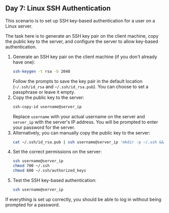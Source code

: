 ## Day 7: Linux SSH Authentication

This scenario is to set up SSH key-based authentication for a user on a Linux server.

The task here is to generate an SSH key pair on the client machine, copy the public key to the server, and configure the server to allow key-based authentication.

1. Generate an SSH key pair on the client machine (if you don't already have one):
   ```bash
   ssh-keygen -t rsa -b 2048
   ```
   Follow the prompts to save the key pair in the default location (`~/.ssh/id_rsa` and `~/.ssh/id_rsa.pub`). You can choose to set a passphrase or leave it empty.
2. Copy the public key to the server:
   ```bash
   ssh-copy-id username@server_ip
   ```
   Replace `username` with your actual username on the server and `server_ip` with the server's IP address. You will be prompted to enter your password for the server.
3. Alternatively, you can manually copy the public key to the server:
   ```bash
   cat ~/.ssh/id_rsa.pub | ssh username@server_ip 'mkdir -p ~/.ssh && cat >> ~/.ssh/authorized_keys'
   ```
4. Set the correct permissions on the server:
   ```bash
   ssh username@server_ip
   chmod 700 ~/.ssh
   chmod 600 ~/.ssh/authorized_keys
   ```
5. Test the SSH key-based authentication:
   ```bash
   ssh username@server_ip
   ```

If everything is set up correctly, you should be able to log in without being prompted for a password.